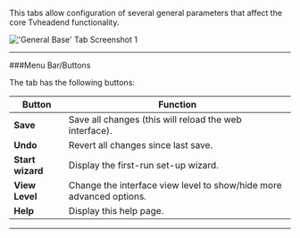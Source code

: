 This tabs allow configuration of several general parameters that affect
the core Tvheadend functionality.

!['General Base' Tab Screenshot 1](docresources/configbaseall.png)

---

###Menu Bar/Buttons

The tab has the following buttons:

Button                 | Function
-----------------------|-------------------
**Save**               | Save all changes (this will reload the web interface).
**Undo**               | Revert all changes since last save.
**Start wizard**       | Display the first-run set-up wizard.
**View Level**| Change the interface view level to show/hide more advanced options.
**Help**               | Display this help page.

---
